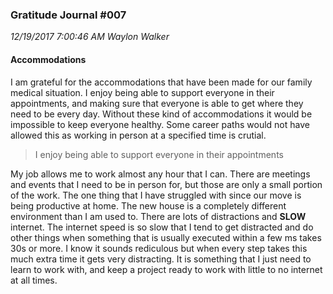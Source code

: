### Gratitude Journal #007
_12/19/2017 7:00:46 AM Waylon Walker_

#### Accommodations

I am grateful for the accommodations that have been made for our family medical situation.  I enjoy being able to support everyone in their appointments, and making sure that everyone is able to get where they need to be every day.  Without these kind of accommodations it would be impossible to keep everyone healthy.  Some career paths would not have allowed this as working in person at a specified time is crutial.  


> I enjoy being able to support everyone in their appointments

My job allows me to work almost any hour that I can. There are meetings and events that I need to be in person for, but those are only a small portion of the work.  The one thing that I have struggled with since our move is being productive at home.  The new house is a completely different environment than I am used to.  There are lots of distractions and **SLOW** internet.  The internet speed is so slow that I tend to get distracted and do other things when something that is usually executed within a few ms takes 30s or more.  I know it sounds rediculous but when every step takes this much extra time it gets very distracting.  It is something that I just need to learn to work with, and keep a project ready to work with little to no internet at all times.

